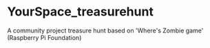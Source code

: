 # YourSpace_treasurehunt

A community project treasure hunt based on 'Where's Zombie game' (Raspberry Pi Foundation)

